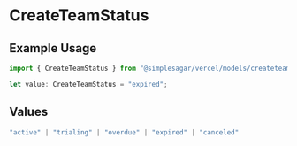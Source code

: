 # CreateTeamStatus

## Example Usage

```typescript
import { CreateTeamStatus } from "@simplesagar/vercel/models/createteamop.js";

let value: CreateTeamStatus = "expired";
```

## Values

```typescript
"active" | "trialing" | "overdue" | "expired" | "canceled"
```